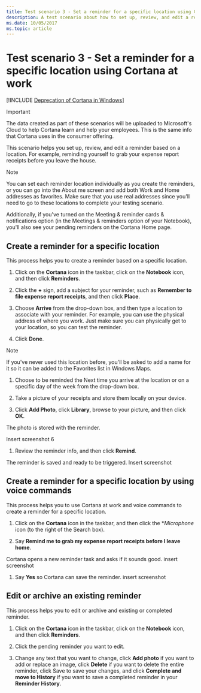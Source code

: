 ```yaml
---
title: Test scenario 3 - Set a reminder for a specific location using Cortana at work
description: A test scenario about how to set up, review, and edit a reminder based on a location.
ms.date: 10/05/2017
ms.topic: article
---
```


# Test scenario 3 - Set a reminder for a specific location using Cortana at work
<!--Using include for Cortana in Windows deprecation -->
[!INCLUDE [Deprecation of Cortana in Windows](./includes/cortana-deprecation.md)]

>[!Important]
>The data created as part of these scenarios will be uploaded to Microsoft's Cloud to help Cortana learn and help your employees. This is the same info that Cortana uses in the consumer offering.

This scenario helps you set up, review, and edit a reminder based on a location. For example, reminding yourself to grab your expense report receipts before you leave the house.

>[!Note]
>You can set each reminder location individually as you create the reminders, or you can go into the About me screen and add both Work and Home addresses as favorites. Make sure that you use real addresses since you'll need to go to these locations to complete your testing scenario.

Additionally, if you've turned on the Meeting & reminder cards & notifications option (in the Meetings & reminders option of your Notebook), you'll also see your pending reminders on the Cortana Home page.

## Create a reminder for a specific location

This process helps you to create a reminder based on a specific location.

1. Click on the **Cortana** icon in the taskbar, click on the **Notebook** icon, and then click **Reminders**.

1. Click the **+** sign, add a subject for your reminder, such as **Remember to file expense report receipts**, and then click **Place**.

1. Choose **Arrive** from the drop-down box, and then type a location to associate with your reminder. For example, you can use the physical address of where you work. Just make sure you can physically get to your location, so you can test the reminder.

1. Click **Done**.

>[!Note]
>If you've never used this location before, you'll be asked to add a name for it so it can be added to the Favorites list in Windows Maps.

1. Choose to be reminded the Next time you arrive at the location or on a specific day of the week from the drop-down box.

1. Take a picture of your receipts and store them locally on your device.

1. Click **Add Photo**, click **Library**, browse to your picture, and then click **OK**.

The photo is stored with the reminder.

Insert screenshot 6

1. Review the reminder info, and then click **Remind**.

The reminder is saved and ready to be triggered.
Insert screenshot

## Create a reminder for a specific location by using voice commands

This process helps you to use Cortana at work and voice commands to create a reminder for a specific location.

1. Click on the **Cortana** icon in the taskbar, and then click the **Microphone* icon (to the right of the Search box).

1. Say **Remind me to grab my expense report receipts before I leave home**.

Cortana opens a new reminder task and asks if it sounds good.
insert screenshot

1. Say **Yes** so Cortana can save the reminder.
insert screenshot

## Edit or archive an existing reminder

This process helps you to edit or archive and existing or completed reminder.

1. Click on the **Cortana** icon in the taskbar, click on the **Notebook** icon, and then click **Reminders**.

1. Click the pending reminder you want to edit.

1. Change any text that you want to change, click **Add photo** if you want to add or replace an image, click **Delete** if you want to delete the entire reminder, click Save to save your changes, and click **Complete and move to History** if you want to save a completed reminder in your **Reminder History**.

